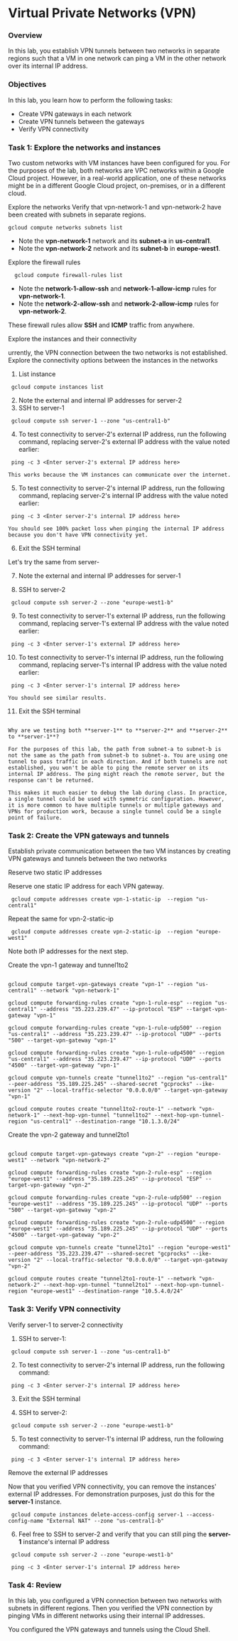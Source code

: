 
# Virtual Private Networks (VPN)

### Overview
In this lab, you establish VPN tunnels between two networks in separate regions such that a VM in one network can ping a VM in the other network over its internal IP address.

### Objectives
In this lab, you learn how to perform the following tasks:

* Create VPN gateways in each network
* Create VPN tunnels between the gateways
* Verify VPN connectivity


### Task 1: Explore the networks and instances
Two custom networks with VM instances have been configured for you. For the purposes of the lab, both networks are VPC networks within a Google Cloud project. However, in a real-world application, one of these networks might be in a different Google Cloud project, on-premises, or in a different cloud.

Explore the networks 
Verify that vpn-network-1 and vpn-network-2 have been created with subnets in separate regions.

    gcloud compute networks subnets list

* Note the **vpn-network-1** network and its **subnet-a** in **us-central1**.
* Note the **vpn-network-2** network and its **subnet-b** in **europe-west1**.


Explore the firewall rules

<pre><code>  gcloud compute firewall-rules list </code></pre>

* Note the **network-1-allow-ssh** and **network-1-allow-icmp** rules for **vpn-network-1**.
* Note the **network-2-allow-ssh** and **network-2-allow-icmp** rules for **vpn-network-2**.

These firewall rules allow **SSH** and **ICMP** traffic from anywhere.

Explore the instances and their connectivity

urrently, the VPN connection between the two networks is not established. Explore the connectivity options between the instances in the networks
1. List instance
    
<pre><code> gcloud compute instances list </code></pre>    
      
2. Note the external and internal IP addresses for server-2
3. SSH to server-1
<pre><code> gcloud compute ssh server-1 --zone "us-central1-b" </code></pre>
     
4. To test connectivity to server-2's external IP address, run the following command, replacing server-2's external IP address with the value noted earlier:
<pre><code> ping -c 3 &lt;Enter server-2's external IP address here&gt; </code></pre>
  
    This works because the VM instances can communicate over the internet.

5. To test connectivity to server-2's internal IP address, run the following command, replacing server-2's internal IP address with the value noted earlier:
<pre><code> ping -c 3 &lt;Enter server-2's internal IP address here&gt; </code></pre>
  
    You should see 100% packet loss when pinging the internal IP address because you don't have VPN connectivity yet.
    
6. Exit the SSH terminal

Let's try the same from server-

7. Note the external and internal IP addresses for server-1

8. SSH to server-2
<pre><code> gcloud compute ssh server-2 --zone "europe-west1-b" </code></pre>
     
9. To test connectivity to server-1's external IP address, run the following command, replacing server-1's external IP address with the value noted earlier:
<pre><code> ping -c 3 &lt;Enter server-1's external IP address here&gt; </code></pre>
 
10. To test connectivity to server-1's internal IP address, run the following command, replacing server-1's internal IP address with the value noted earlier:
<pre><code> ping -c 3 &lt;Enter server-1's internal IP address here&gt; </code></pre>
  
    You should see similar results.
  
11. Exit the SSH terminal

<pre><code> 
Why are we testing both **server-1** to **server-2** and **server-2** to **server-1**?

For the purposes of this lab, the path from subnet-a to subnet-b is not the same as the path from subnet-b to subnet-a. You are using one tunnel to pass traffic in each direction. And if both tunnels are not established, you won't be able to ping the remote server on its internal IP address. The ping might reach the remote server, but the response can't be returned.

This makes it much easier to debug the lab during class. In practice, a single tunnel could be used with symmetric configuration. However, it is more common to have multiple tunnels or multiple gateways and VPNs for production work, because a single tunnel could be a single point of failure.</code></pre>


### Task 2: Create the VPN gateways and tunnels

Establish private communication between the two VM instances by creating VPN gateways and tunnels between the two networks

Reserve two static IP addresses

Reserve one static IP address for each VPN gateway.

<pre><code> gcloud compute addresses create vpn-1-static-ip  --region "us-central1" </code></pre>

Repeat the same for vpn-2-static-ip

<pre><code> gcloud compute addresses create vpn-2-static-ip  --region "europe-west1" </code></pre>

Note both IP addresses for the next step. 

Create the vpn-1 gateway and tunnel1to2
<pre><code>
gcloud compute target-vpn-gateways create "vpn-1" --region "us-central1" --network "vpn-network-1"

gcloud compute forwarding-rules create "vpn-1-rule-esp" --region "us-central1" --address "35.223.239.47" --ip-protocol "ESP" --target-vpn-gateway "vpn-1"

gcloud compute forwarding-rules create "vpn-1-rule-udp500" --region "us-central1" --address "35.223.239.47" --ip-protocol "UDP" --ports "500" --target-vpn-gateway "vpn-1"

gcloud compute forwarding-rules create "vpn-1-rule-udp4500" --region "us-central1" --address "35.223.239.47" --ip-protocol "UDP" --ports "4500" --target-vpn-gateway "vpn-1"

gcloud compute vpn-tunnels create "tunnel1to2" --region "us-central1" --peer-address "35.189.225.245" --shared-secret "gcprocks" --ike-version "2" --local-traffic-selector "0.0.0.0/0" --target-vpn-gateway "vpn-1"

gcloud compute routes create "tunnel1to2-route-1" --network "vpn-network-1" --next-hop-vpn-tunnel "tunnel1to2" --next-hop-vpn-tunnel-region "us-central1" --destination-range "10.1.3.0/24"
</code></pre>

Create the vpn-2 gateway and tunnel2to1
<pre><code>
gcloud compute target-vpn-gateways create "vpn-2" --region "europe-west1" --network "vpn-network-2"

gcloud compute forwarding-rules create "vpn-2-rule-esp" --region "europe-west1" --address "35.189.225.245" --ip-protocol "ESP" --target-vpn-gateway "vpn-2"

gcloud compute forwarding-rules create "vpn-2-rule-udp500" --region "europe-west1" --address "35.189.225.245" --ip-protocol "UDP" --ports "500" --target-vpn-gateway "vpn-2"

gcloud compute forwarding-rules create "vpn-2-rule-udp4500" --region "europe-west1" --address "35.189.225.245" --ip-protocol "UDP" --ports "4500" --target-vpn-gateway "vpn-2"

gcloud compute vpn-tunnels create "tunnel2to1" --region "europe-west1" --peer-address "35.223.239.47" --shared-secret "gcprocks" --ike-version "2" --local-traffic-selector "0.0.0.0/0" --target-vpn-gateway "vpn-2"

gcloud compute routes create "tunnel2to1-route-1" --network "vpn-network-2" --next-hop-vpn-tunnel "tunnel2to1" --next-hop-vpn-tunnel-region "europe-west1" --destination-range "10.5.4.0/24"
</code></pre>

### Task 3: Verify VPN connectivity

Verify server-1 to server-2 connectivity

1. SSH to server-1: 
<pre><code> gcloud compute ssh server-1 --zone "us-central1-b" </code></pre>

2. To test connectivity to server-2's internal IP address, run the following command:
<pre><code> ping -c 3 &lt;Enter server-2's internal IP address here&gt; </code></pre>
  
3. Exit the SSH terminal

4. SSH to server-2: 
<pre><code> gcloud compute ssh server-2 --zone "europe-west1-b" </code></pre>
     
5. To test connectivity to server-1's internal IP address, run the following command:
<pre><code> ping -c 3 &lt;Enter server-1's internal IP address here&gt; </code></pre>
  
Remove the external IP addresses

Now that you verified VPN connectivity, you can remove the instances' external IP addresses. For demonstration purposes, just do this for the **server-1** instance.
<pre><code> gcloud compute instances delete-access-config server-1 --access-config-name "External NAT" --zone "us-central1-b" </code></pre>

6. Feel free to SSH to server-2 and verify that you can still ping the **server-1** instance's internal IP address
<pre><code> gcloud compute ssh server-2 --zone "europe-west1-b" </code></pre>
<pre><code> ping -c 3 &lt;Enter server-1's internal IP address here&gt; </code></pre>

### Task 4: Review
In this lab, you configured a VPN connection between two networks with subnets in different regions. Then you verified the VPN connection by pinging VMs in different networks using their internal IP addresses.

You configured the VPN gateways and tunnels using the Cloud Shell. 
